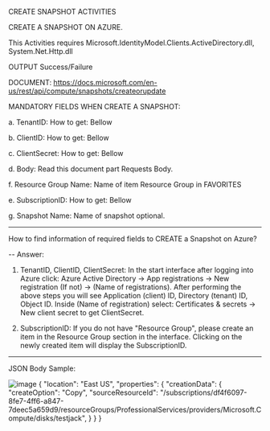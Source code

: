 CREATE SNAPSHOT ACTIVITIES

CREATE A SNAPSHOT ON AZURE.

This Activities requires Microsoft.IdentityModel.Clients.ActiveDirectory.dll, System.Net.Http.dll

OUTPUT Success/Failure

DOCUMENT: https://docs.microsoft.com/en-us/rest/api/compute/snapshots/createorupdate

MANDATORY FIELDS WHEN CREATE A SNAPSHOT:

a. TenantID: How to get: Bellow

b. ClientID: How to get: Bellow

c. ClientSecret: How to get: Bellow

d. Body: Read this document part Requests Body.

f. Resource Group Name: Name of item Resource Group in FAVORITES

e. SubscriptionID: How to get: Bellow

g. Snapshot Name: Name of snapshot optional.

-------------------------------------------

How to find information of required fields to CREATE a Snapshot on Azure?

-- Answer:
 
1. TenantID, ClientID, ClientSecret: In the start interface after logging into Azure click: Azure Active Directory -> App registrations -> New registration (If not) -> (Name of registrations). 
After performing the above steps you will see Application (client) ID, Directory (tenant) ID, Object ID.
Inside (Name of registration) select: Certificates & secrets -> New client secret to get ClientSecret.

2. SubscriptionID: If you do not have "Resource Group", please create an item in the Resource Group section in the interface. Clicking on the newly created item will display the SubscriptionID.

---------------------------------------
JSON Body Sample:

![image](https://user-images.githubusercontent.com/58769447/111696706-4b248800-883d-11eb-8349-3b115d48fb82.png)
{
  "location": "East US",
  "properties": {
    "creationData": {
      "createOption": "Copy",
      "sourceResourceId": "/subscriptions/df4f6097-8fe7-4ff6-a847-7deec5a659d9/resourceGroups/ProfessionalServices/providers/Microsoft.Compute/disks/testjack",
    }
  }
}
